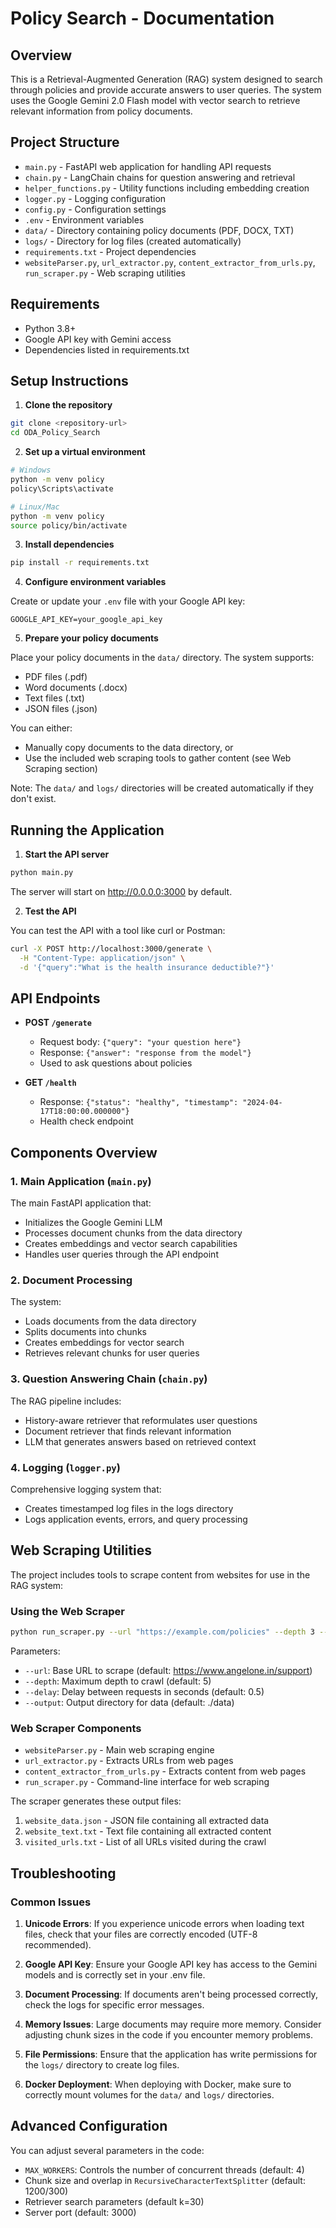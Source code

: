# Policy Search - Documentation

## Overview

This is a Retrieval-Augmented Generation (RAG) system designed to search through policies and provide accurate answers to user queries. The system uses the Google Gemini 2.0 Flash model with vector search to retrieve relevant information from policy documents.

## Project Structure

- `main.py` - FastAPI web application for handling API requests
- `chain.py` - LangChain chains for question answering and retrieval
- `helper_functions.py` - Utility functions including embedding creation
- `logger.py` - Logging configuration
- `config.py` - Configuration settings
- `.env` - Environment variables
- `data/` - Directory containing policy documents (PDF, DOCX, TXT)
- `logs/` - Directory for log files (created automatically)
- `requirements.txt` - Project dependencies
- `websiteParser.py`, `url_extractor.py`, `content_extractor_from_urls.py`, `run_scraper.py` - Web scraping utilities

## Requirements

- Python 3.8+
- Google API key with Gemini access
- Dependencies listed in requirements.txt

## Setup Instructions

1. **Clone the repository**

```bash
git clone <repository-url>
cd ODA_Policy_Search
```

2. **Set up a virtual environment**

```bash
# Windows
python -m venv policy
policy\Scripts\activate

# Linux/Mac
python -m venv policy
source policy/bin/activate
```

3. **Install dependencies**

```bash
pip install -r requirements.txt
```

4. **Configure environment variables**

Create or update your `.env` file with your Google API key:
```
GOOGLE_API_KEY=your_google_api_key
```

5. **Prepare your policy documents**

Place your policy documents in the `data/` directory. The system supports:
- PDF files (.pdf)
- Word documents (.docx)
- Text files (.txt)
- JSON files (.json)

You can either:
- Manually copy documents to the data directory, or
- Use the included web scraping tools to gather content (see Web Scraping section)

Note: The `data/` and `logs/` directories will be created automatically if they don't exist.

## Running the Application

1. **Start the API server**

```bash
python main.py
```

The server will start on http://0.0.0.0:3000 by default.

2. **Test the API**

You can test the API with a tool like curl or Postman:

```bash
curl -X POST http://localhost:3000/generate \
  -H "Content-Type: application/json" \
  -d '{"query":"What is the health insurance deductible?"}'
```

## API Endpoints

- **POST `/generate`**
  - Request body: `{"query": "your question here"}`
  - Response: `{"answer": "response from the model"}`
  - Used to ask questions about policies

- **GET `/health`**
  - Response: `{"status": "healthy", "timestamp": "2024-04-17T18:00:00.000000"}`
  - Health check endpoint

## Components Overview

### 1. Main Application (`main.py`)

The main FastAPI application that:
- Initializes the Google Gemini LLM
- Processes document chunks from the data directory
- Creates embeddings and vector search capabilities
- Handles user queries through the API endpoint

### 2. Document Processing

The system:
- Loads documents from the data directory
- Splits documents into chunks
- Creates embeddings for vector search
- Retrieves relevant chunks for user queries

### 3. Question Answering Chain (`chain.py`)

The RAG pipeline includes:
- History-aware retriever that reformulates user questions
- Document retriever that finds relevant information
- LLM that generates answers based on retrieved context

### 4. Logging (`logger.py`)

Comprehensive logging system that:
- Creates timestamped log files in the logs directory
- Logs application events, errors, and query processing

## Web Scraping Utilities

The project includes tools to scrape content from websites for use in the RAG system:

### Using the Web Scraper

```bash
python run_scraper.py --url "https://example.com/policies" --depth 3 --delay 2.0 --output "./data"
```

Parameters:
- `--url`: Base URL to scrape (default: https://www.angelone.in/support)
- `--depth`: Maximum depth to crawl (default: 5)
- `--delay`: Delay between requests in seconds (default: 0.5)
- `--output`: Output directory for data (default: ./data)

### Web Scraper Components

- `websiteParser.py` - Main web scraping engine
- `url_extractor.py` - Extracts URLs from web pages
- `content_extractor_from_urls.py` - Extracts content from web pages
- `run_scraper.py` - Command-line interface for web scraping

The scraper generates these output files:
1. `website_data.json` - JSON file containing all extracted data
2. `website_text.txt` - Text file containing all extracted content
3. `visited_urls.txt` - List of all URLs visited during the crawl

## Troubleshooting

### Common Issues

1. **Unicode Errors**: If you experience unicode errors when loading text files, check that your files are correctly encoded (UTF-8 recommended).

2. **Google API Key**: Ensure your Google API key has access to the Gemini models and is correctly set in your .env file.

3. **Document Processing**: If documents aren't being processed correctly, check the logs for specific error messages.

4. **Memory Issues**: Large documents may require more memory. Consider adjusting chunk sizes in the code if you encounter memory problems.

5. **File Permissions**: Ensure that the application has write permissions for the `logs/` directory to create log files.

6. **Docker Deployment**: When deploying with Docker, make sure to correctly mount volumes for the `data/` and `logs/` directories.

## Advanced Configuration

You can adjust several parameters in the code:

- `MAX_WORKERS`: Controls the number of concurrent threads (default: 4)
- Chunk size and overlap in `RecursiveCharacterTextSplitter` (default: 1200/300)
- Retriever search parameters (default k=30)
- Server port (default: 3000)